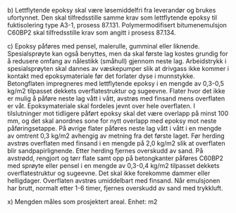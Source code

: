 b) Lettflytende epoksy skal være løsemiddelfri fra leverandør og brukes ufortynnet. Den skal tilfredsstille samme krav som lettflytende epoksy til fuktisolering type A3-1, prosess 87.131.
Polymermodifisert bitumenemulsjon C60BP2 skal tilfredsstille krav som angitt i prosess 87.134.

c) Epoksy påføres med pensel, malerulle, gumminal eller liknende. Spesialsprøyte kan også benyttes, men da skal første lag kostes grundig for å redusere omfang av nålestikk (småhull) gjennom neste lag. Arbeidstrykk i spesialsprøyten skal dannes av væskepumper slik at drivgass ikke kommer i kontakt med epoksymateriale før det forlater dyse i munnstykke.
Betongflaten impregneres med lettflytende epoksy i en mengde av 0,3-0,5 kg/m2 tilpasset dekkets overflatestruktur og sugeevne. Flater hvor det ikke er mulig å påføre neste lag vått i vått, avstrøs med finsand mens overflaten er våt.
Epoksymateriale skal fordeles jevnt over hele overflaten. I tilslutninger mot tidligere påført epoksy skal det være overlapp på minst 100 mm, og det skal anordnes sone for nytt overlapp med epoksy mot neste påføringsetappe.
På øvrige flater påføres neste lag vått i vått i en mengde av omtrent 0,3 kg/m2 avhengig av metning fra det første laget. Før herding avstrøs overflaten med finsand i en mengde på 2,0 kg/m2 slik at overflaten blir sandpapirlignende. Etter herding fjernes overskudd av sand.
På avstrødd, rengjort og tørr flate samt opp på betongkanter påføres C60BP2 med sprøyte eller pensel i en mengde av 0,3-0,4 kg/m2 tilpasset dekkets overflatestruktur og sugeevne. Det skal ikke forekomme dammer eller helligdager. Overflaten avstrøs umiddelbart med finsand. Når emulsjonen har brutt, normalt etter 1-6 timer, fjernes overskudd av sand med trykkluft.

x) Mengden måles som prosjektert areal. Enhet: m2


